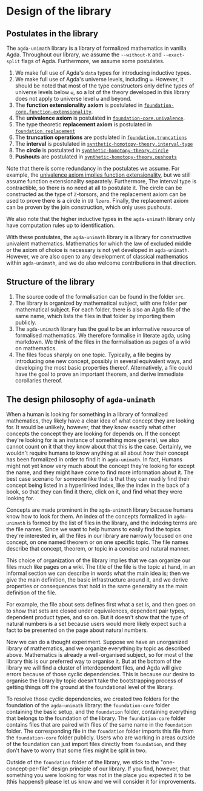 
# Design of the library

## Postulates in the library

The `agda-unimath` library is a library of formalized mathematics in vanilla Agda. Throughout our library, we assume the `--without-K` and `--exact-split` flags of Agda. Furthermore, we assume some postulates.

1. We make full use of Agda's `data` types for introducing inductive types.
2. We make full use of Agda's universe levels, including `ω`. However, it should be noted that most of the type constructors only define types of universe levels below `ω`, so a lot of the theory developed in this library does not apply to universe level `ω` and beyond.
3. The **function extensionality axiom** is postulated in [`foundation-core.function-extensionality`](https://unimath.github.io/agda-unimath/foundation-core.function-extensionality.html).
4. The **univalence axiom** is postulated in [`foundation-core.univalence`](https://unimath.github.io/agda-unimath/foundation-core.univalence.html).
5. The type theoretic **replacement axiom** is postulated in [`foundation.replacement`](https://unimath.github.io/agda-unimath/foundation.replacement.html)
6. The **truncation operations** are postulated in [`foundation.truncations`](https://unimath.github.io/agda-unimath/foundation.truncations.html)
7. The **interval** is postulated in [`synthetic-homotopy-theory.interval-type`](https://unimath.github.io/agda-unimath/synthetic-homotopy-theory.interval-type.html)
8. The **circle** is postulated in [`synthetic-homotopy-theory.circle`](https://unimath.github.io/agda-unimath/synthetic-homotopy-theory.circle.html)
9. **Pushouts** are postulated in [`synthetic-homotopy-theory.pushouts`](https://unimath.github.io/agda-unimath/synthetic-homotopy-theory.pushouts.html)

Note that there is some redundancy in the postulates we assume. For example, the [univalence axiom implies function extensionality](https://unimath.github.io/agda-unimath/foundation.univalence-implies-function-extensionality.html), but we still assume function extensionality separately. Furthermore, The interval type is contractible, so there is no need at all to postulate it. The circle can be constructed as the type of `ℤ`-torsors, and the replacement axiom can be used to prove there is a circle in `UU lzero`. Finally, the replacement axiom can be proven by the join construction, which only uses pushouts.

We also note that the higher inductive types in the `agda-unimath` library only have computation rules up to identification.

With these postulates, the `agda-unimath` library is a library for constructive univalent mathematics. Mathematics for which the law of excluded middle or the axiom of choice is necessary is not yet developed in `agda-unimath`. However, we are also open to any development of classical mathematics within `agda-unimath`, and we do also welcome contributions in that direction.

## Structure of the library

1. The source code of the formalisation can be found in the folder `src`.
2. The library is organized by mathematical subject, with one folder per mathematical subject. For each folder, there is also an Agda file of the same name, which lists the files in that folder by importing them publicly.
3. The `agda-unimath` library has the goal to be an informative resource of formalised mathematics. We therefore formalise in literate agda, using markdown. We think of the files in the formalisation as pages of a wiki on mathematics.
4. The files focus sharply on one topic. Typically, a file begins by introducing one new concept, possibly in several equivalent ways, and developing the most basic properties thereof. Alternatively, a file could have the goal to prove an important theorem, and derive immediate corollaries thereof.

## The design philosophy of `agda-unimath`

When a human is looking for something in a library of formalized mathematics, they likely have a clear idea of what concept they are looking for. It would be unlikely, however, that they know exactly what other concepts the concept they are looking for depends on. If the concept they're looking for is an instance of something more general, we also cannot count on it that they know about that this is the case. Certainly, we wouldn't require humans to know anything at all about _how_ their concept has been formalized in order to find it in `agda-unimath`. In fact, Humans might not yet know very much about the concept they're looking for except the name, and they might have come to find more information about it. The best case scenario for someone like that is that they can readily find their concept being listed in a hyperlinked index, like the index in the back of a book, so that they can find it there, click on it, and find what they were looking for.

Concepts are made prominent in the `agda-unimath` library because humans know how to look for them. An index of the concepts formalized in `agda-unimath` is formed by the list of files in the library, and the indexing terms are the file names. Since we want to help humans to easily find the topics they're interested in, all the files in our library are narrowly focused on one concept, on one named theorem or on one specific topic. The file names describe that concept, theorem, or topic in a concise and natural manner.

This choice of organization of the library implies that we can organize our files much like pages on a wiki. The title of the file is the topic at hand, in an informal section we can describe in words what the main idea is; then we give the main definition, the basic infrastructure around it, and we derive properties or consequences that hold in the same generality as the main definition of the file.

For example, the file about sets defines first what a set is, and then goes on to show that sets are closed under equivalences, dependent pair types, dependent product types, and so on. But it doesn't show that the type of natural numbers is a set because users would more likely expect such a fact to be presented on the page about natural numbers.

Now we can do a thought experiment. Suppose we have an unorganized library of mathematics, and we organize everything by topic as described above. Mathematics is already a well-organised subject, so for most of the library this is our preferred way to organise it. But at the bottom of the library we will find a cluster of interdependent files, and Agda will give errors because of those cyclic dependencies. This is because our desire to organise the library by topic doesn't take the bootstrapping process of getting things off the ground at the foundational level of the library.

To resolve those cyclic dependencies, we created two folders for the foundation of the `agda-unimath` library: the `foundation-core` folder containing the basic setup, and the `foundation` folder, containing everything that belongs to the foundation of the library. The `foundation-core` folder contains files that are paired with files of the same name in the `foundation` folder. The corresponding file in the `foundation` folder imports this file from the `foundation-core` folder publicly. Users who are working in areas outside of the foundation can just import files directly from `foundation`, and they don't have to worry that some files might be split in two.

Outside of the `foundation` folder of the library, we stick to the "one-concept-per-file" design principle of our library. If you find, however, that something you were looking for was not in the place you expected it to be (this happens!) please let us know and we will consider it for improvements.
